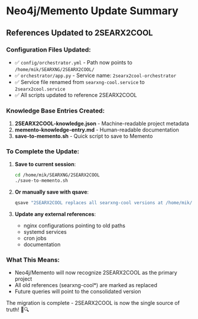 # Neo4j/Memento Update Summary

## References Updated to 2SEARX2COOL

### Configuration Files Updated:
- ✅ `config/orchestrator.yml` - Path now points to `/home/mik/SEARXNG/2SEARX2COOL/`
- ✅ `orchestrator/app.py` - Service name: `2searx2cool-orchestrator`
- ✅ Service file renamed from `searxng-cool.service` to `2searx2cool.service`
- ✅ All scripts updated to reference 2SEARX2COOL

### Knowledge Base Entries Created:
1. **2SEARX2COOL-knowledge.json** - Machine-readable project metadata
2. **memento-knowledge-entry.md** - Human-readable documentation
3. **save-to-memento.sh** - Quick script to save to Memento

### To Complete the Update:

1. **Save to current session**:
   ```bash
   cd /home/mik/SEARXNG/2SEARX2COOL
   ./save-to-memento.sh
   ```

2. **Or manually save with qsave**:
   ```bash
   qsave "2SEARX2COOL replaces all searxng-cool versions at /home/mik/SEARXNG/2SEARX2COOL"
   ```

3. **Update any external references**:
   - nginx configurations pointing to old paths
   - systemd services
   - cron jobs
   - documentation

### What This Means:
- Neo4j/Memento will now recognize 2SEARX2COOL as the primary project
- All old references (searxng-cool*) are marked as replaced
- Future queries will point to the consolidated version

The migration is complete - 2SEARX2COOL is now the single source of truth! 🎵🔍